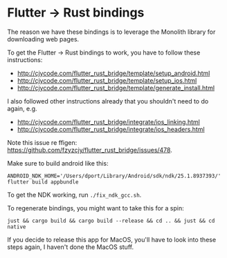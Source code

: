 # Flutter -> Rust bindings
The reason we have these bindings is to leverage the Monolith library for downloading web pages.

To get the Flutter -> Rust bindings to work, you have to follow these instructions:
- http://cjycode.com/flutter_rust_bridge/template/setup_android.html
- http://cjycode.com/flutter_rust_bridge/template/setup_ios.html
- http://cjycode.com/flutter_rust_bridge/template/generate_install.html

I also followed other instructions already that you shouldn't need to do again, e.g.
- http://cjycode.com/flutter_rust_bridge/integrate/ios_linking.html
- http://cjycode.com/flutter_rust_bridge/integrate/ios_headers.html

Note this issue re ffigen: https://github.com/fzyzcjy/flutter_rust_bridge/issues/478.

Make sure to build android like this:
```
ANDROID_NDK_HOME='/Users/dport/Library/Android/sdk/ndk/25.1.8937393/' flutter build appbundle
```

To get the NDK working, run `./fix_ndk_gcc.sh`.

To regenerate bindings, you might want to take this for a spin:
```
just && cargo build && cargo build --release && cd .. && just && cd native
```

If you decide to release this app for MacOS, you'll have to look into these steps again, I haven't done the MacOS stuff.
